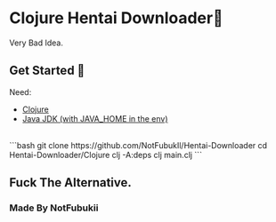 
  # Clojure Hentai Downloader📝  
  Very Bad Idea.

  
  ## Get Started 🚀  
  Need: <br>
  - [Clojure](https://clojure.org/guides/install_clojure)
  - [Java JDK (with JAVA_HOME in the env)](https://download.oracle.com/java/20/latest/jdk-20_windows-x64_bin.zip)
<br>
    ```bash
    git clone https://github.com/NotFubukIl/Hentai-Downloader
    cd Hentai-Downloader/Clojure
    clj -A:deps
    clj main.clj
    ```
      
  ## Fuck The Alternative.
  
  ### Made By NotFubukii
